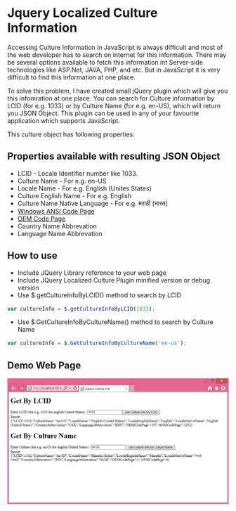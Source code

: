 # Jquery Localized Culture Information
Accessing Culture Information in JavaScript is always difficult and most of the web developer has to search on internet for this information. 
There may be several options available to fetch this information int Server-side technologies like ASP.Net, JAVA, PHP, and etc. But in JavaScript it is very difficult to find this information at one place.

To solve this problem, I have created small jQuery plugin which will give you this infomration at one place. You can search for Culture information by LCID (for e.g. 1033) or by Culture Name (for e.g. en-US), which will return you JSON Object. This plugin can be used in any of your favourite application which supports JavaScript.  

This culture object has following properties: 

## Properties available with resulting JSON Object
* LCID - Locale Identifier number like 1033.
* Culture Name - For e.g. en-US
* Locale Name - For e.g. English (Unites States)
* Culture English Name - For e.g. English
* Culture Name Native Language - For e.g. मराठी (भारत)
* [Windows ANSI Code Page](http://en.wikipedia.org/wiki/Code_page#Windows_.28ANSI.29_code_pages)
* [OEM Code Page](http://en.wikipedia.org/wiki/Code_page#IBM_PC_.28OEM.29_code_pages)
* Country Name Abbrevation
* Language Name Abbrevation

## How to use
* Include JQuery Library reference to your web page
* Include JQuery Localized Culture Plugin minified version or debug version
* Use $.getCultureInfoByLCID() method to search by LCID
```javascript
var cultureInfo = $.getCultureInfoByLCID(1033);
```

* Use $.GetCultureInfoByCultureName() method to search by Culture Name
```javascript
var cultureInfo = $.GetCultureInfoByCultureName('en-us');
```
## Demo Web Page
![How to use Demo](/demo.jpg)
